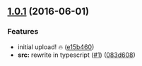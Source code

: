 <a name="1.0.1"></a>
## [1.0.1](https://github.com/TylorS/most-proxy/compare/e15b460...v1.0.1) (2016-06-01)


### Features

* initial upload! :fire: ([e15b460](https://github.com/TylorS/most-proxy/commit/e15b460))
* **src:** rewrite in typescript ([#1](https://github.com/TylorS/most-proxy/issues/1)) ([083d608](https://github.com/TylorS/most-proxy/commit/083d608))



